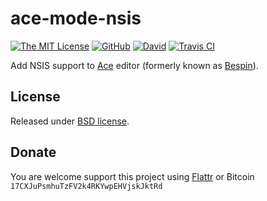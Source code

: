 # ace-mode-nsis

[![The MIT License](https://img.shields.io/badge/license-MIT-orange.svg?style=flat-square)](http://opensource.org/licenses/MIT)
[![GitHub](https://img.shields.io/github/release/idleberg/ace-mode-nsis.svg?style=flat-square)](https://github.com/idleberg/ace-mode-nsis/releases)
[![David](https://img.shields.io/david/dev/idleberg/ace-mode-nsis.svg?style=flat-square)](https://david-dm.org/idleberg/ace-mode-nsis#info=devDependencies)
[![Travis CI](https://img.shields.io/travis/idleberg/ace-mode-nsis.svg?style=flat-square)](https://travis-ci.org/idleberg/ace-mode-nsis)

Add NSIS support to [Ace][1] editor (formerly known as [Bespin][2]).

## License

Released under [BSD license][3].

## Donate

You are welcome support this project using [Flattr][4] or Bitcoin `17CXJuPsmhuTzFV2k4RKYwpEHVjskJktRd`

[1]: https://ace.c9.io/
[2]: https://wiki.mozilla.org/Labs/Bespin
[3]: LICENSE
[4]: https://flattr.com/submit/auto?user_id=idleberg&url=https://github.com/idleberg/ace-mode-nsis
